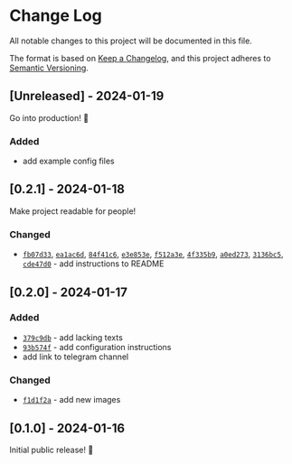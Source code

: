 # Change Log
All notable changes to this project will be documented in this file.

The format is based on [Keep a Changelog](https://keepachangelog.com/en/1.0.0/),
and this project adheres to [Semantic Versioning](https://semver.org/spec/v2.0.0.html).

## [Unreleased] - 2024-01-19
Go into production! 🎊

### Added
- add example config files

## [0.2.1] - 2024-01-18
Make project readable for people!

### Changed
- [`fb07d33`](https://github.com/exmanka/ksiVPN-telegram-bot/commit/fb07d33), [`ea1ac6d`](https://github.com/exmanka/ksiVPN-telegram-bot/commit/ea1ac6d), [`84f41c6`](https://github.com/exmanka/ksiVPN-telegram-bot/commit/84f41c6), [`e3e853e`](https://github.com/exmanka/ksiVPN-telegram-bot/commit/e3e853e), [`f512a3e`](https://github.com/exmanka/ksiVPN-telegram-bot/commit/f512a3e), [`4f335b9`](https://github.com/exmanka/ksiVPN-telegram-bot/commit/4f335b9), [`a0ed273`](https://github.com/exmanka/ksiVPN-telegram-bot/commit/a0ed273), [`3136bc5`](https://github.com/exmanka/ksiVPN-telegram-bot/commit/3136bc5), [`cde47d0`](https://github.com/exmanka/ksiVPN-telegram-bot/commit/cde47d0) - add instructions to README

## [0.2.0] - 2024-01-17

### Added
- [`379c9db`](https://github.com/exmanka/ksiVPN-telegram-bot/commit/379c9db) - add lacking texts
- [`93b574f`](https://github.com/exmanka/ksiVPN-telegram-bot/commit/93b574f) - add configuration instructions
- add link to telegram channel

### Changed
- [`f1d1f2a`](https://github.com/exmanka/ksiVPN-telegram-bot/commit/f1d1f2a) - add new images

## [0.1.0] - 2024-01-16
Initial public release! 🎉
